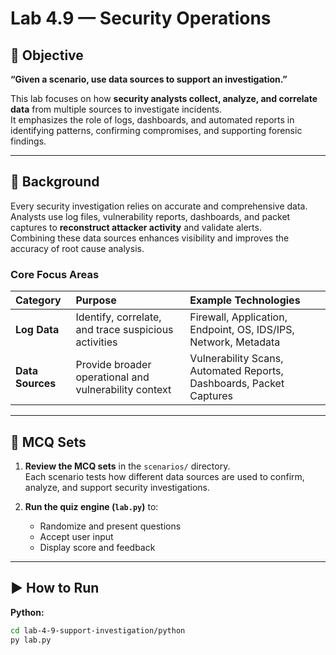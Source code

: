# Lab 4.9 — Security Operations

## 🎯 Objective
**“Given a scenario, use data sources to support an investigation.”**

This lab focuses on how **security analysts collect, analyze, and correlate data** from multiple sources to investigate incidents.  
It emphasizes the role of logs, dashboards, and automated reports in identifying patterns, confirming compromises, and supporting forensic findings.

---

## 📖 Background

Every security investigation relies on accurate and comprehensive data.  
Analysts use log files, vulnerability reports, dashboards, and packet captures to **reconstruct attacker activity** and validate alerts.  
Combining these data sources enhances visibility and improves the accuracy of root cause analysis.

### Core Focus Areas

| Category | Purpose | Example Technologies |
|:--|:--|:--|
| **Log Data** | Identify, correlate, and trace suspicious activities | Firewall, Application, Endpoint, OS, IDS/IPS, Network, Metadata |
| **Data Sources** | Provide broader operational and vulnerability context | Vulnerability Scans, Automated Reports, Dashboards, Packet Captures |

---

## 🧩 MCQ Sets

1. **Review the MCQ sets** in the `scenarios/` directory.  
   Each scenario tests how different data sources are used to confirm, analyze, and support security investigations.

2. **Run the quiz engine (`lab.py`)** to:
   - Randomize and present questions  
   - Accept user input  
   - Display score and feedback  

---

## ▶️ How to Run

**Python:**
```bash
cd lab-4-9-support-investigation/python
py lab.py
